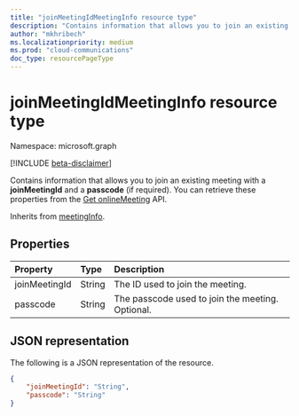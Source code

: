 ```yaml
---
title: "joinMeetingIdMeetingInfo resource type"
description: "Contains information that allows you to join an existing meeting with a joinMeetingId and a passcode."
author: "mkhribech"
ms.localizationpriority: medium
ms.prod: "cloud-communications"
doc_type: resourcePageType
---
```


# joinMeetingIdMeetingInfo resource type

Namespace: microsoft.graph

[!INCLUDE [beta-disclaimer](../../includes/beta-disclaimer.md)]

Contains information that allows you to join an existing meeting with a **joinMeetingId** and a **passcode** (if required). You can retrieve these properties from the [Get onlineMeeting](../api/onlinemeeting-get.md) API.

Inherits from [meetingInfo](../resources/meetinginfo.md).

## Properties

| Property                | Type    | Description                                                   |
| :---------------------- | :------ | :------------------------------------------------------------ |
| joinMeetingId           | String  | The ID used to join the meeting.                              |
| passcode                | String  | The passcode used to join the meeting. Optional.                 |

## JSON representation

The following is a JSON representation of the resource.

<!-- {
  "blockType": "resource",
  "optionalProperties": [

  ],
  "@odata.type": "microsoft.graph.joinMeetingIdMeetingInfo"
}-->
```json
{
    "joinMeetingId": "String",
    "passcode": "String"
}
```
